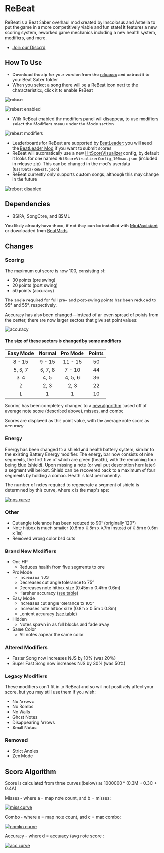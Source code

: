 ﻿# ReBeat
ReBeat is a Beat Saber overhaul mod created by Inscolosus and Astrella to put the game in a more competitively viable and fun state! It features a new scoring system, reworked game mechanics including a new health system, modifiers, and more.
- [Join our Discord](https://discord.gg/gqTQcS3fGj)
## How To Use
- Download the zip for your version from the [releases](https://github.com/Inscolosus/ReBeat/releases) and extract it to your Beat Saber folder
- When you select a song there will be a ReBeat icon next to the characteristics, click it to enable ReBeat

![rebeat](./Assets/rebeat-disabled.jpg)

![rebeat enabled](./Assets/rebeat-enabled.jpg)
- With ReBeat enabled the modifiers panel will disappear, to use modifiers select the Modifiers menu under the Mods section

![rebeat modifiers](./Assets/rebeat-modifiers.jpg)
- Leaderboards for ReBeat are supported by [BeatLeader](https://beatleader.net); you will need the [BeatLeader Mod](https://github.com/BeatLeader/beatleader-mod) if you want to submit scores
- ReBeat will automatically use a new [HitScoreVisualizer](https://github.com/ErisApps/HitScoreVisualizer) config, by default it looks for one named `HitScoreVisualizerConfig_100max.json` (included in release zip). This can be changed in the mod's userdata (`UserData/ReBeat.json`)
- ReBeat currently only supports custom songs, although this may change in the future

![rebeat disabled](./Assets/rebeat-ostsong.jpg)
## Dependencies
- BSIPA, SongCore, and BSML

You likely already have these, if not they can be installed with [ModAssistant](https://github.com/Assistant/ModAssistant/releases/latest) or downloaded from [BeatMods](https://beatmods.com/#/mods)
## Changes
### Scoring
The maximum cut score is now 100, consisting of:
- 30 points (pre swing)
- 20 points (post swing)
- 50 points (accuracy)

The angle required for full pre- and post-swing points has been reduced to 95° and 55°, respectively.

Accuracy has also been changed—instead of an even spread of points from the center, there are now larger sectors that give set point values:

![accuracy](./Assets/acc2.jpg)

#### The size of these sectors is changed by some modifiers

| Easy Mode | Normal  | Pro Mode | Points  |
|:---------:|:-------:|:--------:|:-------:|
| 8 - 15    | 9 - 15  | 11 - 15  | 50      |
| 5, 6, 7   | 6, 7, 8 | 7 - 10   | 44      |
| 3, 4      | 4, 5    | 4, 5, 6  | 36      |
| 2         | 2, 3    | 2, 3     | 22      |
| 1         | 1       | 1        | 10      |

Scoring has been completely changed to a [new algorithm](#score-algorithm) based off of average note score (described above), misses, and combo

Scores are displayed as this point value, with the average note score as accuracy.
### Energy
Energy has been changed to a shield and health battery system, similar to the existing Battery Energy modifier. 
The energy bar now consists of nine segments, the first five of which are green (health), with the remaining four being blue (shield). 
Upon missing a note (or wall put description here later) a segment will be lost. 
Shield can be recovered back to a maximum of four segments by holding a combo. Heath is lost permanently.

The number of notes required to regenerate a segment of shield is determined by this curve, where x is the map's nps:

[![nps curve](./Assets/npscurve.jpg)](https://www.desmos.com/calculator/y3kubp0qxd)
### Other
- Cut angle tolerance has been reduced to 90° (originally 120°)
- Note hitbox is much smaller (0.5m x 0.5m x 0.7m instead of 0.8m x 0.5m x 1m)
- Removed wrong color bad cuts
### Brand New Modifiers
- One HP
  - Reduces health from five segments to one
- Pro Mode
  - Increases NJS
  - Decreases cut angle tolerance to 75°
  - Decreases note hitbox size (0.45m x 0.45m 0.6m)
  - Harsher accuracy [(see table)](#the-size-of-these-sectors-is-changed-by-some-modifiers)
- Easy Mode
  - Increases cut angle tolerance to 105°
  - Increases note hitbox size (0.8m x 0.5m x 0.8m)
  - Lenient accuracy [(see table)](#the-size-of-these-sectors-is-changed-by-some-modifiers)
- Hidden
  - Notes spawn in as full blocks and fade away
- Same Color
  - All notes appear the same color
### Altered Modifiers
- Faster Song now increases NJS by 10% (was 20%)
- Super Fast Song now increases NJS by 30% (was 50%)
### Legacy Modifiers
These modifiers don't fit in to ReBeat and so will not positively affect your score, but you may still use them if you wish:
- No Arrows
- No Bombs
- No Walls
- Ghost Notes
- Disappearing Arrows
- Small Notes
### Removed
- Strict Angles
- Zen Mode
## Score Algorithm
Score is calculated from three curves (below) as 1000000 * (0.3M + 0.3C + 0.4A)

Misses - where a = map note count, and b = misses: 

[![miss curve](./Assets/misscurve.jpg)](https://www.desmos.com/calculator/p1ocyjidpz)

Combo - where a = map note count, and c = max combo:

[![combo curve](./Assets/combocurve.jpg)](https://www.desmos.com/calculator/p1ocyjidpz)

Accuracy - where d = accuracy (avg note score): 

[![acc curve](./Assets/acccurve.jpg)](https://www.desmos.com/calculator/p1ocyjidpz)
